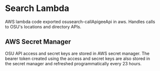 # Search Lambda
AWS lambda code exported osusearch-callApigeeApi in aws. Handles calls to OSU's locations and directory APIs.

## AWS Secret Manager
OSU API access and secret keys are stored in AWS secret manager. The bearer token created using the access and secret keys are also stored in the secret manager and refreshed programmatically every 23 hours.
